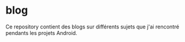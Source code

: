 # blog
Ce repository contient des blogs sur différents sujets que j'ai rencontré pendants les projets Android.
